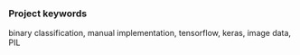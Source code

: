 ### Project keywords

binary classification, manual implementation, tensorflow, keras, image data, PIL
